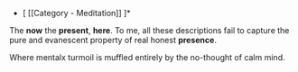 * [ [[Category - Meditation]] ]*

The **now** the **present**, **here**. To me, all these descriptions fail to capture the pure and evanescent property of real honest **presence**. 

Where mentalx turmoil is muffled entirely by the no-thought of calm mind.

